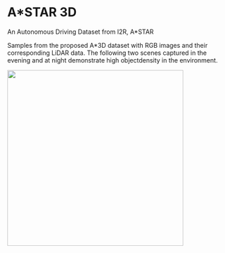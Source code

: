 # A*STAR 3D
An Autonomous Driving Dataset from I2R, A*STAR

Samples from the proposed A*3D dataset with RGB images and their corresponding LiDAR data. The following two scenes captured in the evening and at night demonstrate high objectdensity in the environment.

<img src="~/Desktop/I2RAV/Example.png" width="400"/>
